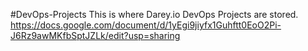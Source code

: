 #DevOps-Projects
This is where Darey.io DevOps Projects are stored.
https://docs.google.com/document/d/1yEgi9jiyfx1Guhftt0EoO2Pi-J6Rz9awMKfbSptJZLk/edit?usp=sharing
